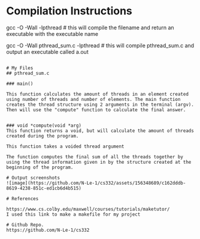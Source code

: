 <!--
NOTES:
This README is an example README for CS332/532 labs. This is a purely minimal example. It's written to emulate pure english representations of a set of documentation. As you start to write more "real world" documentation you will encounter certain standards and manners of writing that this README prepares you for
-->

# Compilation Instructions

gcc -O -Wall <executable name> -lpthread # this will compile the filename and return an executable with the executable name

gcc -O -Wall pthread_sum.c -lpthread # this will compile pthread_sum.c and output an executable called a.out
```

# My Files
## pthread_sum.c

### main()

This function calculates the amount of threads in an element created using number of threads and number of elements. The main function creates the thread structure using 2 arguments in the terminal (argv). Then will use the "compute" function to calculate the final answer.


### void *compute(void *arg)
This function returns a void, but will calculate the amount of threads created during the program.

This function takes a voided thread argument 

The function computes the final sum of all the threads together by using the thread information given in by the structure created at the beginning of the program.

# Output screenshots
![image](https://github.com/N-Le-1/cs332/assets/156348689/c162dddb-8619-4238-851c-ed1cb6d4b515)

# References

https://www.cs.colby.edu/maxwell/courses/tutorials/maketutor/
I used this link to make a makefile for my project

# Github Repo.
https://github.com/N-Le-1/cs332
